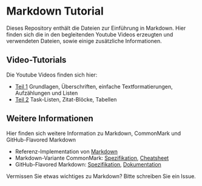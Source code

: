 # Markdown Tutorial

Dieses Repository enthält die Dateien zur Einführung in Markdown. Hier finden sich die in den begleitenden Youtube Videos erzeugten und verwendeten Dateien, sowie einige zusätzliche Informationen.

## Video-Tutorials

Die Youtube Videos finden sich hier:
- [Teil 1](https://youtu.be/tscVZ3VQvfs) Grundlagen, Überschriften, einfache Textformatierungen, Aufzählungen und Listen
- [Teil 2](https://youtu.be/8bYfCoZFuAg) Task-Listen, Zitat-Blöcke, Tabellen

## Weitere Informationen

Hier finden sich weitere Information zu Markdown, CommonMark und GitHub-Flavored Markdown

- Referenz-Implementation von [Markdown](http://daringfireball.net/projects/markdown/)
- Markdown-Variante CommonMark: [Spezifikation][1], [Cheatsheet][2]
- GitHub-Flavored Markdown: [Spezifikation][3], [Dokumentation][4]

Vermissen Sie etwas wichtiges zu Markdown? Bitte schreiben Sie ein Issue.

[1]: https://spec.commonmark.org/0.29/
[2]: https://commonmark.org/help/
[3]: https://github.github.com/gfm/
[4]: https://docs.github.com/en/github/writing-on-github/basic-writing-and-formatting-syntax
